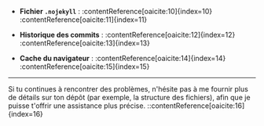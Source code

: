 
- **Fichier `.nojekyll`** : :contentReference[oaicite:10]{index=10}&#8203;:contentReference[oaicite:11]{index=11}

- **Historique des commits** : :contentReference[oaicite:12]{index=12}&#8203;:contentReference[oaicite:13]{index=13}

- **Cache du navigateur** : :contentReference[oaicite:14]{index=14}&#8203;:contentReference[oaicite:15]{index=15}

---

Si tu continues à rencontrer des problèmes, n'hésite pas à me fournir plus de détails sur ton dépôt (par exemple, la structure des fichiers), afin que je puisse t'offrir une assistance plus précise.
::contentReference[oaicite:16]{index=16}

